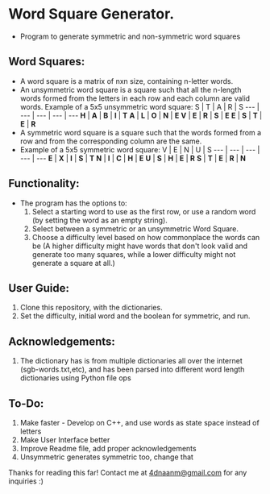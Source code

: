 # Word Square Generator.
- Program to generate symmetric and non-symmetric word squares

## Word Squares:
- A word square is a matrix of nxn size, containing n-letter words.
- An unsymmetric word square is a square such that all the n-length words formed from the letters in each row and each column are valid words.
  Example of a 5x5 unsymmetric word square:
  S | T | A | R | S
  --- | --- | --- | --- | --- 
  **H** | **A** | **B** | **I** | **T**
  **A** | **L** | **O** | **N** | **E**
  **V** | **E** | **R** | **S** | **E**
  **E** | **S** | **T** | **E** | **R**
- A symmetric word square is a square such that the words formed from a row and from the corresponding column are the same.
- Example of a 5x5 symmetric word square:
  V | E | N | U | S
  --- | --- | --- | --- | --- 
  **E** | **X** | **I** | **S** | **T**
  **N** | **I** | **C** | **H** | **E**
  **U** | **S** | **H** | **E** | **R**
  **S** | **T** | **E** | **R** | **N**
## Functionality:
- The program has the options to:
  1. Select a starting word to use as the first row, or use a random word (by setting the word as an empty string).
  2. Select between a symmetric or an unsymmetric Word Square.
  3. Choose a difficulty level based on how commonplace the words can be (A higher difficulty might have words that don't look valid and generate too many squares, while a lower difficulty might not generate a square at all.)

## User Guide:
  1. Clone this repository, with the dictionaries. 
  2. Set the difficulty, initial word and the boolean for symmetric, and run.

## Acknowledgements:
  1. The dictionary has is from multiple dictionaries all over the internet (sgb-words.txt,etc), and has been parsed into different word length dictionaries using Python file ops

## To-Do:
  1. Make faster - Develop on C++, and use words as state space instead of letters 
  2. Make User Interface better
  3. Improve Readme file, add proper acknowledgements
  4. Unsymmetric generates symmetric too, change that 

Thanks for reading this far! Contact me at 4dnaanm@gmail.com for any inquiries :)
